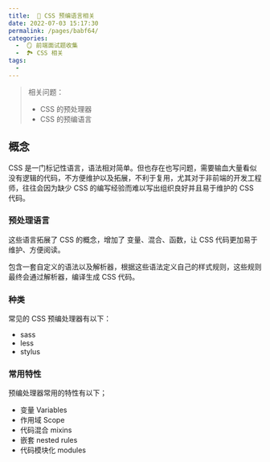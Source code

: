 ```yaml
---
title:  🍎 CSS 预编语言相关
date: 2022-07-03 15:17:30
permalink: /pages/babf64/
categories:
  -  🪞 前端面试题收集
  -  🏞 CSS 相关
tags:
  - 
---
```

> 相关问题：
>
> + CSS 的预处理器
> + CSS 的预编语言



## 概念 

CSS 是一门标记性语言，语法相对简单。但也存在也写问题，需要输血大量看似没有逻辑的代码，不方便维护以及拓展，不利于复用，尤其对于非前端的开发工程师，往往会因为缺少 CSS 的编写经验而难以写出组织良好并且易于维护的 CSS 代码。

### 预处理语言

这些语言拓展了 CSS 的概念，增加了 变量、混合、函数，让 CSS 代码更加易于维护、方便阅读。

包含一套自定义的语法以及解析器，根据这些语法定义自己的样式规则，这些规则最终会通过解析器，编译生成 CSS 代码。



### 种类

常见的 CSS 预编处理器有以下：

+ sass
+ less
+ stylus



### 常用特性

预编处理器常用的特性有以下；

+ 变量 Variables 
+ 作用域 Scope
+ 代码混合 mixins
+ 嵌套 nested rules
+ 代码模块化 modules



